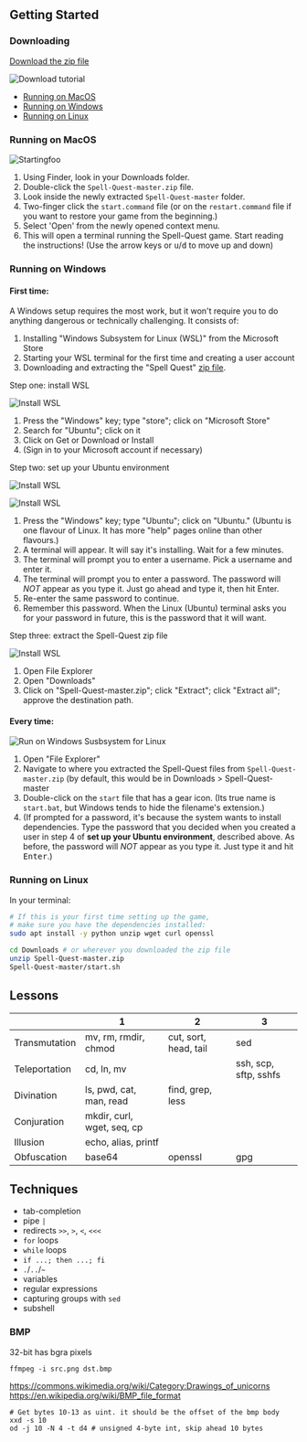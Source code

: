 ## Getting Started

### Downloading
[Download the zip file](https://github.com/entrity/Spell-Quest/archive/master.zip)

![Download tutorial](https://duck-of-doom.com/spell-quest/download.gif)

* [Running on MacOS](#running-on-macos)
* [Running on Windows](#running-on-windows)
* [Running on Linux](#running-on-linux)

### Running on MacOS

![Startingfoo](https://duck-of-doom.com/spell-quest/start-macos2.gif)

1. Using Finder, look in your Downloads folder.
2. Double-click the `Spell-Quest-master.zip` file.
3. Look inside the newly extracted `Spell-Quest-master` folder.
4. Two-finger click the `start.command` file (or on the `restart.command` file if you want to restore your game from the beginning.)
5. Select 'Open' from the newly opened context menu.
6. This will open a terminal running the Spell-Quest game. Start reading the instructions! (Use the arrow keys or <kbd>u</kbd>/<kbd>d</kbd> to move up and down)

### Running on Windows

#### First time:
A Windows setup requires the most work, but it won't require you to do anything dangerous or technically challenging. It consists of:

1. Installing "Windows Subsystem for Linux (WSL)" from the Microsoft Store
2. Starting your WSL terminal for the first time and creating a user account
3. Downloading and extracting the "Spell Quest" [zip file](https://github.com/entrity/Spell-Quest/archive/master.zip).

Step one: install WSL

![Install WSL](https://duck-of-doom.com/spell-quest/wsl-install.gif)

1. Press the "Windows" key; type "store"; click on "Microsoft Store"
2. Search for "Ubuntu"; click on it
3. Click on Get or Download or Install
4. (Sign in to your Microsoft account if necessary)

Step two: set up your Ubuntu environment

![Install WSL](https://duck-of-doom.com/spell-quest/wsl-open-terminal.gif)

![Install WSL](https://duck-of-doom.com/spell-quest/wsl-create-user.gif)

1. Press the "Windows" key; type "Ubuntu"; click on "Ubuntu." (Ubuntu is one flavour of Linux. It has more "help" pages online than other flavours.)
2. A terminal will appear. It will say it's installing. Wait for a few minutes.
3. The terminal will prompt you to enter a username. Pick a username and enter it.
4. The terminal will prompt you to enter a password. The password will _NOT_ appear as you type it. Just go ahead and type it, then hit Enter.
5. Re-enter the same password to continue.
6. Remember this password. When the Linux (Ubuntu) terminal asks you for your password in future, this is the password that it will want.

Step three: extract the Spell-Quest zip file

![Install WSL](https://duck-of-doom.com/spell-quest/wsl-extract.gif)

1. Open File Explorer
2. Open "Downloads"
3. Click on "Spell-Quest-master.zip"; click "Extract"; click "Extract all"; approve the destination path.

#### Every time:

![Run on Windows Susbsystem for Linux](https://duck-of-doom.com/spell-quest/start-windows.gif)

1. Open "File Explorer"
2. Navigate to where you extracted the Spell-Quest files from `Spell-Quest-master.zip` (by default, this would be in Downloads > Spell-Quest-master
3. Double-click on the `start` file that has a gear icon. (Its true name is `start.bat`, but Windows tends to hide the filename's extension.)
4. (If prompted for a password, it's because the system wants to install dependencies. Type the password that you decided when you created a user in step 4 of **set up your Ubuntu environment**, described above. As before, the password will _NOT_ appear as you type it. Just type it and hit <kbd>Enter</kbd>.)

### Running on Linux

In your terminal:

```bash
# If this is your first time setting up the game,
# make sure you have the dependencies installed:
sudo apt install -y python unzip wget curl openssl
``` 

```bash
cd Downloads # or wherever you downloaded the zip file
unzip Spell-Quest-master.zip
Spell-Quest-master/start.sh
```

## Lessons

| | 1 | 2 | 3 |
| - | - | - | - |
| Transmutation | mv, rm, rmdir, chmod | cut, sort, head, tail | sed |
| Teleportation | cd, ln, mv | | ssh, scp, sftp, sshfs |
| Divination | ls, pwd, cat, man, read | find, grep, less |
| Conjuration | mkdir, curl, wget, seq, cp |
| Illusion | echo, alias, printf |
| Obfuscation | base64 | openssl | gpg |


## Techniques

* tab-completion
* pipe `|`
* redirects `>>`, `>`, `<`, `<<<`
* `for` loops
* `while` loops
* `if ...; then ...; fi`
* `.`/`..`/`~`
* variables
* regular expressions
* capturing groups with `sed`
* subshell

### BMP

32-bit has bgra pixels

```
ffmpeg -i src.png dst.bmp
```

https://commons.wikimedia.org/wiki/Category:Drawings_of_unicorns
https://en.wikipedia.org/wiki/BMP_file_format

```
# Get bytes 10-13 as uint. it should be the offset of the bmp body
xxd -s 10 
od -j 10 -N 4 -t d4 # unsigned 4-byte int, skip ahead 10 bytes
```
